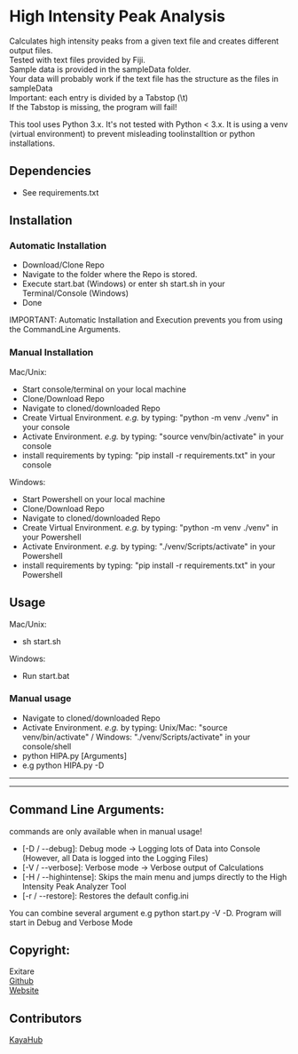 # High Intensity Peak Analysis


Calculates high intensity peaks from a given text file and creates  different output files.  
Tested with text files provided by Fiji.  
Sample data is provided in the sampleData folder.  
Your data will probably work if the text file has the structure as the files in sampleData  
Important: each entry is divided by a Tabstop (\t)  
If the Tabstop is missing, the program will fail!

This tool uses Python 3.x. It's not tested with Python < 3.x. It is using a venv (virtual environment) to prevent misleading toolinstalltion or python installations.


## Dependencies

- See requirements.txt

## Installation

### Automatic Installation


- Download/Clone Repo
- Navigate to the folder where the Repo is stored.
- Execute start.bat (Windows) or enter sh start.sh in your Terminal/Console (Windows)
- Done

IMPORTANT: Automatic Installation and Execution prevents you from using the CommandLine Arguments.


### Manual Installation

Mac/Unix:

- Start console/terminal on your local machine 
- Clone/Download Repo 
- Navigate to cloned/downloaded Repo
- Create Virtual Environment. *e.g.* by typing: "python -m venv ./venv" in your console
- Activate Environment. *e.g.* by typing: "source venv/bin/activate" in your console
- install requirements by typing: "pip install -r requirements.txt" in your console


Windows:
- Start Powershell on your local machine 
- Clone/Download Repo 
- Navigate to cloned/downloaded Repo
- Create Virtual Environment. *e.g.* by typing: "python -m venv ./venv" in your Powershell
- Activate Environment. *e.g.* by typing: "./venv/Scripts/activate" in your Powershell
- install requirements by typing: "pip install -r requirements.txt" in your Powershell

## Usage

Mac/Unix:

- sh start.sh

Windows:

- Run start.bat

### Manual usage

- Navigate to cloned/downloaded Repo
- Activate Environment. *e.g.* by typing: Unix/Mac: "source venv/bin/activate" / Windows: "./venv/Scripts/activate" in your console/shell
- python HIPA.py [Arguments] 
- e.g python HIPA.py -D
---

***

## Command Line Arguments:

commands are only available when in manual usage!
- [-D / --debug]: Debug mode -> Logging lots of Data into Console (However, all Data is logged into the Logging Files)
- [-V / --verbose]: Verbose mode -> Verbose output of Calculations  
- [-H / --highintense]: Skips the main menu and jumps directly to the High Intensity Peak Analyzer Tool
- [-r / --restore]: Restores the default config.ini

You can combine several argument e.g 
python start.py -V -D. Program will start in Debug and Verbose Mode




## Copyright:
  Exitare  
  [Github](https://github.com/Exitare)  
  [Website](https://exitare.de)

  

## Contributors
  [KayaHub](https://github.com/KayaHub)  

